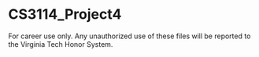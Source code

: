 # CS3114_Project4
For career use only. Any unauthorized use of these files will be reported to the Virginia Tech Honor System.
